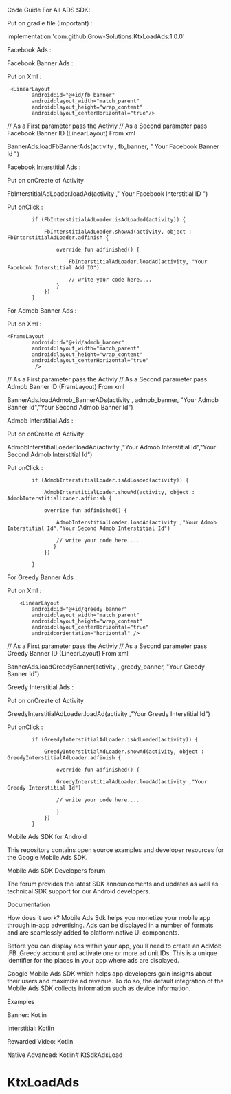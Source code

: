 




 Code Guide For All ADS SDK:
 
 Put on gradle file (Important) :

 implementation 'com.github.Grow-Solutions:KtxLoadAds:1.0.0'
 
 
 

 Facebook Ads : 

 Facebook Banner Ads :



 Put on Xml :
     
     <LinearLayout
            android:id="@+id/fb_banner"
            android:layout_width="match_parent"
            android:layout_height="wrap_content"
            android:layout_centerHorizontal="true"/>


// As a First parameter pass the Activiy
// As a Second parameter pass Facebook Banner ID (LinearLayout) From xml

 BannerAds.loadFbBannerAds(activity , fb_banner, " Your Facebook Banner Id ")



 Facebook Interstitial Ads :

 Put on onCreate of Activity

 FbInterstitialAdLoader.loadAd(activity ," Your Facebook Interstitial ID ")

 Put onClick  :


  
            if (FbInterstitialAdLoader.isAdLoaded(activity)) {

                FbInterstitialAdLoader.showAd(activity, object : FbInterstitialAdLoader.adfinish {

                    override fun adfinished() {

                        FbInterstitialAdLoader.loadAd(activity, "Your Facebook Interstitial Add ID")

                        // write your code here....
                    }
                })
            }




 For Admob Banner Ads : 

 Put on Xml :
     
    <FrameLayout
            android:id="@+id/admob_banner"
            android:layout_width="match_parent"
            android:layout_height="wrap_content"
            android:layout_centerHorizontal="true"
             />

 // As a First parameter pass the Activiy
 // As a Second parameter pass Admob Banner ID (FramLayout) From xml
 
 BannerAds.loadAdmob_BannerADs(activity , admob_banner, "Your Admob Banner Id","Your Second Admob Banner Id")


 Admob Interstitial Ads :

 Put on onCreate of Activity

 AdmobInterstitialLoader.loadAd(activity ,"Your Admob Interstitial Id","Your Second Admob Interstitial Id")
               

 Put onClick :


            if (AdmobInterstitialLoader.isAdLoaded(activity)) {

                AdmobInterstitialLoader.showAd(activity, object : AdmobInterstitialLoader.adfinish {

                override fun adfinished() {

                    AdmobInterstitialLoader.loadAd(activity ,"Your Admob Interstitial Id","Your Second Admob Interstitial Id")

                    // write your code here....
                   } 
                })

            }

  
 For Greedy Banner Ads : 



 Put on Xml :
     
    
        <LinearLayout
            android:id="@+id/greedy_banner"
            android:layout_width="match_parent"
            android:layout_height="wrap_content"
            android:layout_centerHorizontal="true"
            android:orientation="horizontal" />

            

 // As a First parameter pass the Activiy
 // As a Second parameter pass Greedy Banner ID (LinearLayout) From xml

 BannerAds.loadGreedyBanner(activity , greedy_banner, "Your Greedy Banner Id")


 Greedy Interstitial Ads :

 Put on onCreate of Activity

 GreedyInterstitialAdLoader.loadAd(activity ,"Your Greedy Interstitial Id")
               

 Put onClick :

            if (GreedyInterstitialAdLoader.isAdLoaded(activity)) {

                GreedyInterstitialAdLoader.showAd(activity, object : GreedyInterstitialAdLoader.adfinish {

                    override fun adfinished() {

                    GreedyInterstitialAdLoader.loadAd(activity ,"Your Greedy Interstitial Id")

                    // write your code here....
                    
                    }
                })
            }

  



 Mobile Ads SDK for Android
 
 This repository contains open source examples and developer resources for the Google Mobile Ads SDK.
 
 Mobile Ads SDK Developers forum
 
 The forum provides the latest SDK announcements and updates as well as technical SDK support for our Android developers.
 
 
 
 Documentation
 
 How does it work?
 Mobile Ads Sdk helps you monetize your mobile app through in-app advertising. Ads can be displayed in a number of formats and are seamlessly added to platform native UI components.
 
 Before you can display ads within your app, you'll need to create an AdMob ,FB ,Greedy account and activate one or more ad unit IDs. This is a unique identifier for the places in your app  where ads are displayed.
 
 Google Mobile Ads SDK which helps app developers gain insights about their users and maximize ad revenue. To do so, the default integration of the Mobile Ads SDK collects information such as  device information.
 
 
 Examples 
 
 Banner: Kotlin
 
 Interstitial: Kotlin

 Rewarded Video: Kotlin

 Native Advanced: Kotlin# KtSdkAdsLoad
# KtxLoadAds
